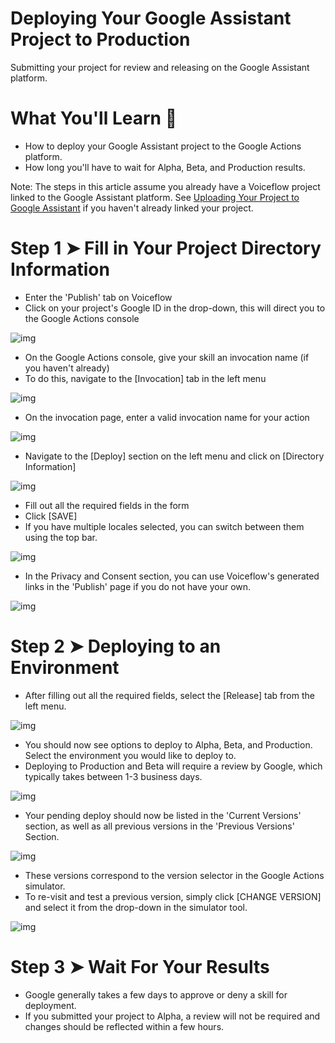# Deploying Your Google Assistant Project to Production

Submitting your project for review and releasing on the Google Assistant platform.

# **What You'll Learn 🧠**

- How to deploy your Google Assistant project to the Google Actions platform.
- How long you'll have to wait for Alpha, Beta, and Production results.

Note: The steps in this article assume you already have a Voiceflow project linked to the Google Assistant platform. See [Uploading Your Project to Google Assistant](https://learn.voiceflow.com/en/articles/2705386-uploading-your-project-to-google-assistant) if you haven't already linked your project.

# **Step 1 ➤ Fill in Your Project Directory Information**

- Enter the 'Publish' tab on Voiceflow
- Click on your project's Google ID in the drop-down, this will direct you to the Google Actions console

![img](https://gblobscdn.gitbook.com/assets%2Fcreator%2F-LgtXwphLAIhXpWOlaGs%2F-LgtYVSkciyO1m6FWZ1n%2F0.jpeg?generation=1560038738545982&alt=media)

- On the Google Actions console, give your skill an invocation name (if you haven't already)
- To do this, navigate to the [Invocation] tab in the left menu

![img](https://gblobscdn.gitbook.com/assets%2Fcreator%2F-LgtXwphLAIhXpWOlaGs%2F-LgtYVSlPnu40lYT389F%2F1.jpeg?generation=1560038738610003&alt=media)

- On the invocation page, enter a valid invocation name for your action

![img](https://gblobscdn.gitbook.com/assets%2Fcreator%2F-LgtXwphLAIhXpWOlaGs%2F-LgtYVSmCIH-Pp_P1cf8%2F2.jpeg?generation=1560038738537810&alt=media)

- Navigate to the [Deploy] section on the left menu and click on [Directory Information]

![img](https://gblobscdn.gitbook.com/assets%2Fcreator%2F-LgtXwphLAIhXpWOlaGs%2F-LgtYVSntadXF86fcys1%2F3.jpeg?generation=1560038738615497&alt=media)

- Fill out all the required fields in the form
- Click [SAVE]
- If you have multiple locales selected, you can switch between them using the top bar.

![img](https://gblobscdn.gitbook.com/assets%2Fcreator%2F-LgtXwphLAIhXpWOlaGs%2F-LgtYVSom2mh-qnqd3mV%2F4.jpeg?generation=1560038738541399&alt=media)

- In the Privacy and Consent section, you can use Voiceflow's generated links in the 'Publish' page if you do not have your own.

![img](https://gblobscdn.gitbook.com/assets%2Fcreator%2F-LgtXwphLAIhXpWOlaGs%2F-LgtYVSp31oOCemvmjGp%2F5.jpeg?generation=1560038738550438&alt=media)

# **Step 2 ➤ Deploying to an Environment**

- After filling out all the required fields, select the [Release] tab from the left menu.

![img](https://gblobscdn.gitbook.com/assets%2Fcreator%2F-LgtXwphLAIhXpWOlaGs%2F-LgtYVSqP0MvfRmo0fnk%2F6.jpeg?generation=1560038738573689&alt=media)

- You should now see options to deploy to Alpha, Beta, and Production. Select the environment you would like to deploy to.
- Deploying to Production and Beta will require a review by Google, which typically takes between 1-3 business days.

![img](https://gblobscdn.gitbook.com/assets%2Fcreator%2F-LgtXwphLAIhXpWOlaGs%2F-LgtYVSrWZnRSfSGdRod%2F7.jpeg?generation=1560038738597038&alt=media)

- Your pending deploy should now be listed in the 'Current Versions' section, as well as all previous versions in the 'Previous Versions' Section.

![img](https://gblobscdn.gitbook.com/assets%2Fcreator%2F-LgtXwphLAIhXpWOlaGs%2F-LgtYVSsEGKXR2_kiMbR%2F8.jpeg?generation=1560038738563103&alt=media)

- These versions correspond to the version selector in the Google Actions simulator.
- To re-visit and test a previous version, simply click [CHANGE VERSION] and select it from the drop-down in the simulator tool.

![img](https://gblobscdn.gitbook.com/assets%2Fcreator%2F-LgtXwphLAIhXpWOlaGs%2F-LgtYVStEBMbErJII5-M%2F9.jpeg?generation=1560038738591614&alt=media)

# **Step 3 ➤ Wait For Your Results**

- Google generally takes a few days to approve or deny a skill for deployment.
- If you submitted your project to Alpha, a review will not be required and changes should be reflected within a few hours.